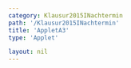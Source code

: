 ```yaml
---
category: Klausur2015INachtermin
path: '/Klausur2015INachtermin'
title: 'AppletA3'
type: 'Applet'

layout: nil
---
```

<link type="text/css" href="https://cdnjs.cloudflare.com/ajax/libs/jsxgraph/0.99.6/jsxgraph.css"><link rel="stylesheet" type="text/css" href="//cdnjs.cloudflare.com/ajax/libs/jsxgraph/0.99.7/jsxgraph.css" />
<div id="30153" class="jxgbox" style="width:500px; height:500px">
<script type="text/javascript">
    (function() {
	var board = JXG.JSXGraph.initBoard('30153', {
                boundingbox: [-15, 15, 15, -15],
                axis: true
                
            });
              
var a = board.create('slider', [[1,12], [7,12], [-5, 2, 5]]);  
var b = board.create('slider', [[1,8], [7,8], [-5, 3, 5]]); 
board.create('text', [9, 12, 'a']);
board.create('text', [9, 8, 'b']);
var f = x=> JXG.Math.log(x+a.Value(),2)+b.Value();
var pf = board.create('functiongraph', [f], {strokecolor:'black', strokeWidth:3});
var P = board.create('point', [0,4], {name:'P'});

var f2 = x=> JXG.Math.pow(a.Value(),x+2)-1;
var pf2 = board.create('functiongraph', [f2], {strokecolor:'red', strokeWidth:3});


board.create('text', [10, 7,'f1(x)']);

board.create('text', [10, 5.2,'f2UMKEHR(x)']);
})()
  </script>
  </div>
